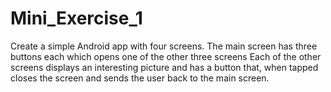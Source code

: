 # Mini_Exercise_1
Create a simple Android app with four screens.
The main screen has three buttons each which opens one of the other three screens
Each of the other screens displays an interesting picture and has a button that, when tapped closes the screen and sends the user back to the main screen.
